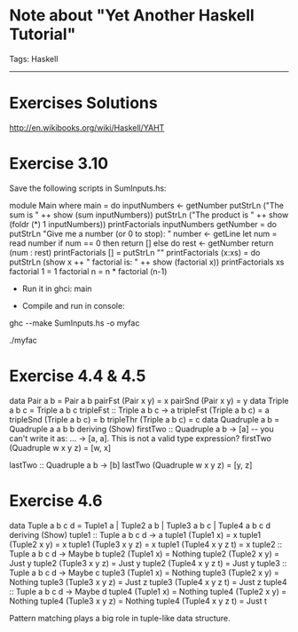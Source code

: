 # Note about "Yet Another Haskell Tutorial"
Tags: Haskell

------

# Exercises Solutions

 

http://en.wikibooks.org/wiki/Haskell/YAHT

 

# Exercise 3.10

 

Save the following scripts in SumInputs.hs:

 

 module Main where 
 main = do 
  inputNumbers <- getNumber 
  putStrLn ("The sum is " ++ show (sum inputNumbers)) 
  putStrLn ("The product is " ++ show (foldr (*) 1 inputNumbers)) 
  printFactorials inputNumbers 
 getNumber = do 
  putStrLn "Give me a number (or 0 to stop): " 
  number <- getLine 
  let num = read number 
  if num == 0 
   then return [] 
   else do 
    rest <- getNumber 
    return (num : rest) 
 printFactorials [] = putStrLn "" 
 printFactorials (x:xs) = do 
  putStrLn (show x ++ " factorial is: " ++ show (factorial x)) 
  printFactorials xs 
 factorial 1 = 1 
 factorial n = n * factorial (n-1) 

 

* Run it in ghci: main

* Compile and run in console:

 

 ghc --make SumInputs.hs -o myfac

 ./myfac

 

 

# Exercise 4.4 & 4.5

 

 data Pair a b = Pair a b 
 pairFst (Pair x y) = x 
 pairSnd (Pair x y) = y 
 data Triple a b c = Triple a b c 
 tripleFst :: Triple a b c -> a 
 tripleFst (Triple a b c) = a 
 tripleSnd (Triple a b c) = b 
 tripleThr (Triple a b c) = c 
 data Quadruple a b = Quadruple a a b b deriving (Show) 
 firstTwo :: Quadruple a b -> [a] 
 -- you can't write it as: ... -> [a, a]. This is not a valid type expression? 
 firstTwo (Quadruple w x y z) = [w, x]

 lastTwo :: Quadruple a b -> [b] 
 lastTwo (Quadruple w x y z) = [y, z] 

 

# Exercise 4.6

 

 data Tuple a b c d = Tuple1 a 
      | Tuple2 a b 
      | Tuple3 a b c 
      | Tuple4 a b c d 
      deriving (Show) 
 tuple1 :: Tuple a b c d -> a 
 tuple1 (Tuple1 x) = x 
 tuple1 (Tuple2 x y) = x 
 tuple1 (Tuple3 x y z) = x 
 tuple1 (Tuple4 x y z t) = x 
 tuple2 :: Tuple a b c d -> Maybe b 
 tuple2 (Tuple1 x) = Nothing 
 tuple2 (Tuple2 x y) = Just y 
 tuple2 (Tuple3 x y z) = Just y 
 tuple2 (Tuple4 x y z t) = Just y 
 tuple3 :: Tuple a b c d -> Maybe c 
 tuple3 (Tuple1 x) = Nothing 
 tuple3 (Tuple2 x y) = Nothing 
 tuple3 (Tuple3 x y z) = Just z 
 tuple3 (Tuple4 x y z t) = Just z 
 tuple4 :: Tuple a b c d -> Maybe d 
 tuple4 (Tuple1 x) = Nothing 
 tuple4 (Tuple2 x y) = Nothing 
 tuple4 (Tuple3 x y z) = Nothing 
 tuple4 (Tuple4 x y z t) = Just t 

 

Pattern matching plays a big role in tuple-like data structure.